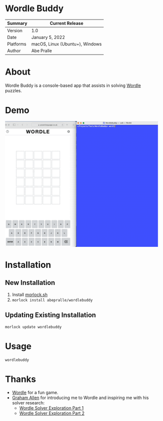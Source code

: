# Wordle Buddy

Summary   | Current Release
----------|-----------------------
Version   | 1.0
Date      | January 5, 2022
Platforms | macOS, Linux (Ubuntu+), Windows
Author    | Abe Pralle

# About
Wordle Buddy is a console-based app that assists in solving [Wordle](https://powerlanguage.co.uk/wordle/) puzzles.

# Demo
![Demo](Media/Videos/WordleBuddy.gif)

# Installation

## New Installation

1. Install [morlock.sh](https://morlock.sh)
2. `morlock install abepralle/wordlebuddy`

## Updating Existing Installation
    morlock update wordlebuddy

# Usage
    wordlebuddy

# Thanks
- [Wordle](https://powerlanguage.co.uk/wordle/) for a fun game.
- [Graham Allen](https://twitch.tv/graham) for introducing me to Wordle and inspiring me with his solver research:
    - [Wordle Solver Exploration Part 1](https://observablehq.com/@iamgrahamallen/wordle-solver-exploration)
    - [Wordle Solver Exploration Part 2](https://observablehq.com/@iamgrahamallen/wordle-solver-exploration-part-2)

